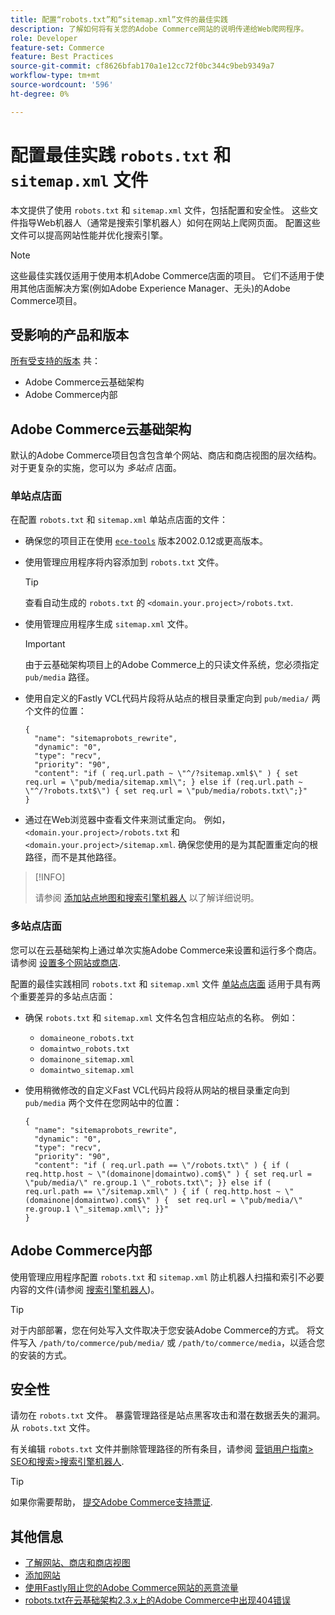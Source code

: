 ```yaml
---
title: 配置“robots.txt”和“sitemap.xml”文件的最佳实践
description: 了解如何将有关您的Adobe Commerce网站的说明传递给Web爬网程序。
role: Developer
feature-set: Commerce
feature: Best Practices
source-git-commit: cf8626bfab170a1e12cc72f0bc344c9beb9349a7
workflow-type: tm+mt
source-wordcount: '596'
ht-degree: 0%

---
```



# 配置最佳实践 `robots.txt` 和 `sitemap.xml` 文件

本文提供了使用 `robots.txt` 和 `sitemap.xml` 文件，包括配置和安全性。 这些文件指导Web机器人（通常是搜索引擎机器人）如何在网站上爬网页面。 配置这些文件可以提高网站性能并优化搜索引擎。

>[!NOTE]
>
>这些最佳实践仅适用于使用本机Adobe Commerce店面的项目。 它们不适用于使用其他店面解决方案(例如Adobe Experience Manager、无头)的Adobe Commerce项目。

## 受影响的产品和版本

[所有受支持的版本](../../../release/versions.md) 共：

- Adobe Commerce云基础架构
- Adobe Commerce内部

## Adobe Commerce云基础架构

默认的Adobe Commerce项目包含包含单个网站、商店和商店视图的层次结构。 对于更复杂的实施，您可以为 _多站点_ 店面。

### 单站点店面

在配置 `robots.txt` 和 `sitemap.xml` 单站点店面的文件：

- 确保您的项目正在使用 [`ece-tools`](https://devdocs.magento.com/cloud/release-notes/ece-release-notes.html) 版本2002.0.12或更高版本。
- 使用管理应用程序将内容添加到 `robots.txt` 文件。

   >[!TIP]
   >
   >查看自动生成的 `robots.txt` 的 `<domain.your.project>/robots.txt`.

- 使用管理应用程序生成 `sitemap.xml` 文件。

   >[!IMPORTANT]
   >
   >由于云基础架构项目上的Adobe Commerce上的只读文件系统，您必须指定 `pub/media` 路径。

- 使用自定义的Fastly VCL代码片段将从站点的根目录重定向到 `pub/media/` 两个文件的位置：

   ```vcl
   {
     "name": "sitemaprobots_rewrite",
     "dynamic": "0",
     "type": "recv",
     "priority": "90",
     "content": "if ( req.url.path ~ \"^/?sitemap.xml$\" ) { set req.url = \"pub/media/sitemap.xml\"; } else if (req.url.path ~ \"^/?robots.txt$\") { set req.url = \"pub/media/robots.txt\";}"
   }
   ```

- 通过在Web浏览器中查看文件来测试重定向。 例如， `<domain.your.project>/robots.txt` 和 `<domain.your.project>/sitemap.xml`. 确保您使用的是为其配置重定向的根路径，而不是其他路径。

>[!INFO]
>
>请参阅 [添加站点地图和搜索引擎机器人](https://devdocs.magento.com/cloud/trouble/robots-sitemap.html) 以了解详细说明。


### 多站点店面

您可以在云基础架构上通过单次实施Adobe Commerce来设置和运行多个商店。 请参阅 [设置多个网站或商店](https://devdocs.magento.com/cloud/project/project-multi-sites.html).

配置的最佳实践相同 `robots.txt` 和 `sitemap.xml` 文件 [单站点店面](#single-site-storefronts) 适用于具有两个重要差异的多站点店面：

- 确保 `robots.txt` 和 `sitemap.xml` 文件名包含相应站点的名称。 例如：
   - `domaineone_robots.txt`
   - `domaintwo_robots.txt`
   - `domainone_sitemap.xml`
   - `domaintwo_sitemap.xml`

- 使用稍微修改的自定义Fast VCL代码片段将从网站的根目录重定向到 `pub/media` 两个文件在您网站中的位置：

   ```vcl
   {
     "name": "sitemaprobots_rewrite",
     "dynamic": "0",
     "type": "recv",
     "priority": "90",
     "content": "if ( req.url.path == \"/robots.txt\" ) { if ( req.http.host ~ \"(domainone|domaintwo).com$\" ) { set req.url = \"pub/media/\" re.group.1 \"_robots.txt\"; }} else if ( req.url.path == \"/sitemap.xml\" ) { if ( req.http.host ~ \"(domainone|domaintwo).com$\" ) {  set req.url = \"pub/media/\" re.group.1 \"_sitemap.xml\"; }}"
   }
   ```

## Adobe Commerce内部

使用管理应用程序配置 `robots.txt` 和 `sitemap.xml` 防止机器人扫描和索引不必要内容的文件(请参阅 [搜索引擎机器人](https://experienceleague.adobe.com/docs/commerce-admin/marketing/seo/seo-overview.html#search-engine-robots))。

>[!TIP]
>
>对于内部部署，您在何处写入文件取决于您安装Adobe Commerce的方式。 将文件写入 `/path/to/commerce/pub/media/` 或 `/path/to/commerce/media`，以适合您的安装的方式。

## 安全性

请勿在 `robots.txt` 文件。 暴露管理路径是站点黑客攻击和潜在数据丢失的漏洞。 从 `robots.txt` 文件。

有关编辑 `robots.txt` 文件并删除管理路径的所有条目，请参阅 [营销用户指南> SEO和搜索>搜索引擎机器人](https://experienceleague.adobe.com/docs/commerce-admin/marketing/seo/seo-overview.html#search-engine-robots).

>[!TIP]
>
>如果你需要帮助， [提交Adobe Commerce支持票证](https://experienceleague.adobe.com/docs/commerce-knowledge-base/kb/help-center-guide/magento-help-center-user-guide.html#submit-ticket).

## 其他信息

- [了解网站、商店和商店视图](https://devdocs.magento.com/cloud/configure/configure-best-practices.html#sites)
- [添加网站](https://docs.magento.com/user-guide/stores/stores-all-create-website.html)
- [使用Fastly阻止您的Adobe Commerce网站的恶意流量](https://devdocs.magento.com/cloud/cdn/fastly-vcl-blocking.html)
- [robots.txt在云基础架构2.3.x上的Adobe Commerce中出现404错误](https://experienceleague.adobe.com/docs/commerce-knowledge-base/kb/troubleshooting/miscellaneous/robots.txt-gives-404-error-magento-commerce-cloud-2.3.x.html)
